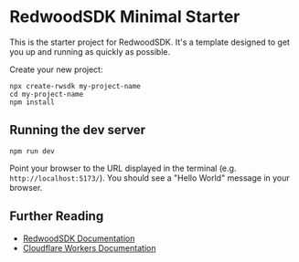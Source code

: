 # RedwoodSDK Minimal Starter

This is the starter project for RedwoodSDK. It's a template designed to get you up and running as quickly as possible.

Create your new project:

```shell
npx create-rwsdk my-project-name
cd my-project-name
npm install
```

## Running the dev server

```shell
npm run dev
```

Point your browser to the URL displayed in the terminal (e.g. `http://localhost:5173/`). You should see a "Hello World" message in your browser.

## Further Reading

- [RedwoodSDK Documentation](https://docs.rwsdk.com/)
- [Cloudflare Workers Documentation](https://developers.cloudflare.com/workers)
